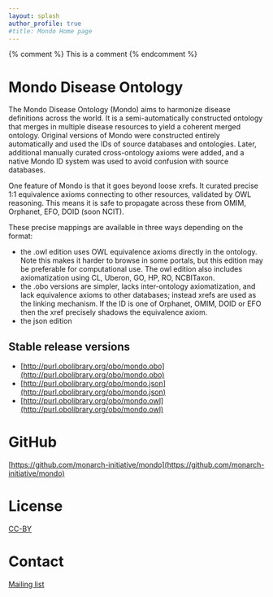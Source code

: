 ```yaml
---
layout: splash
author_profile: true
#title: Mondo Home page
---
```

{% comment %} This is a comment {% endcomment %}

# Mondo Disease Ontology

The Mondo Disease Ontology (Mondo) aims to harmonize disease definitions across the world. It is a semi-automatically constructed ontology that merges in multiple disease resources to yield a coherent merged ontology. Original versions of Mondo were constructed entirely automatically and used the IDs of source databases and ontologies. Later, additional manually curated cross-ontology axioms were added, and a native Mondo ID system was used to avoid confusion with source databases.

One feature of Mondo is that it goes beyond loose xrefs. It curated precise 1:1 equivalence axioms connecting to other resources, validated by OWL reasoning. This means it is safe to propagate across these from OMIM, Orphanet, EFO, DOID (soon NCIT).

These precise mappings are available in three ways depending on the format:
- the .owl edition uses OWL equivalence axioms directly in the ontology. Note this makes it harder to browse in some portals, but this edition may be preferable for computational use. The owl edition also includes axiomatization using CL, Uberon, GO, HP, RO, NCBITaxon.
- the .obo versions are simpler, lacks inter-ontology axiomatization, and lack equivalence axioms to other databases; instead xrefs are used as the linking mechanism. If the ID is one of Orphanet, OMIM, DOID or EFO then the xref precisely shadows the equivalence axiom.
- the json edition

## Stable release versions

 - [http://purl.obolibrary.org/obo/mondo.obo](http://purl.obolibrary.org/obo/mondo.obo)
 - [http://purl.obolibrary.org/obo/mondo.json](http://purl.obolibrary.org/obo/mondo.json)
 - [http://purl.obolibrary.org/obo/mondo.owl](http://purl.obolibrary.org/obo/mondo.owl)

# GitHub

[https://github.com/monarch-initiative/mondo](https://github.com/monarch-initiative/mondo)

# License

[CC-BY](https://creativecommons.org/licenses/by/3.0/)

# Contact

[Mailing list](https://groups.google.com/forum/#!forum/mondo-users)
